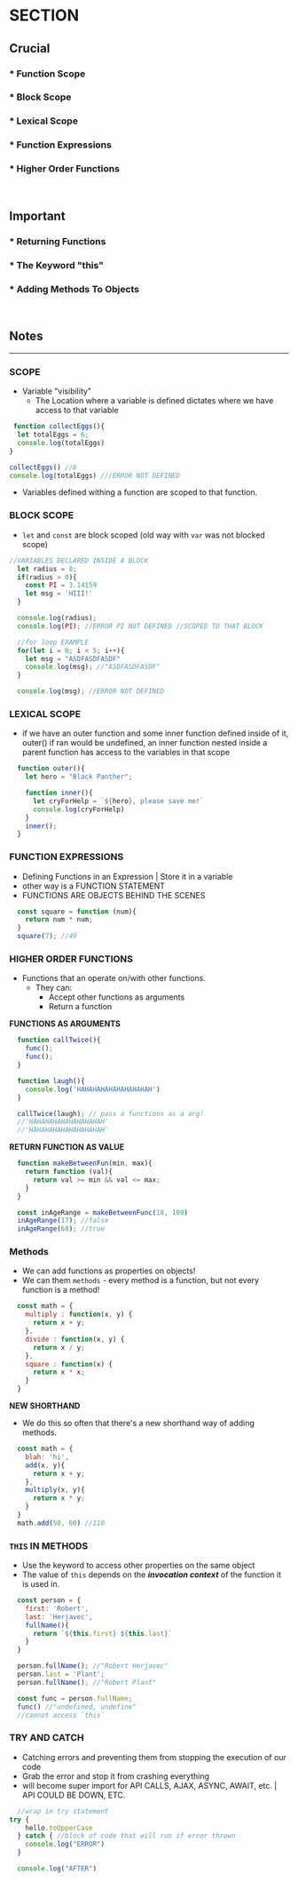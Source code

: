 # SECTION

## Crucial 

### * Function Scope
### * Block Scope
### * Lexical Scope
### * Function Expressions
### * Higher Order Functions

<br>

## Important 

### * Returning Functions
### * The Keyword "this"
### * Adding Methods To Objects

<br>

## Notes

<hr>

### SCOPE
* Variable "visibility" 
  - The Location where a variable is defined dictates where we have access to that variable 

```js
 function collectEggs(){
  let totalEggs = 6;
  console.log(totalEggs)
}

collectEggs() //6
console.log(totalEggs) ///ERROR NOT DEFINED
```
- Variables defined withing a function are scoped to that function. 

### BLOCK SCOPE
- `let` and `const` are block scoped (old way with `var` was not blocked scope)
```js
//VARIABLES DECLARED INSIDE A BLOCK
  let radius = 8;
  if(radius > 0){
    const PI = 3.14159
    let msg = 'HIII!'
  }

  console.log(radius);
  console.log(PI); //ERROR PI NOT DEFINED //SCOPED TO THAT BLOCK

  //for loop EXAMPLE
  for(let i = 0; i < 5; i++){
    let msg = "ASDFASDFASDF"
    console.log(msg); //"ASDFASDFASDF"
  }

  console.log(msg); //ERROR NOT DEFINED
```

### LEXICAL SCOPE
- if we have an outer function and some inner function defined inside of it, outer() if ran would be undefined, an inner function nested inside a parent function has access to the variables in that scope

```js
  function outer(){
    let hero = "Black Panther";

    function inner(){
      let cryForHelp = `${hero}, please save me!`
      console.log(cryForHelp)
    }
    inner();
  }
```

### FUNCTION EXPRESSIONS
- Defining Functions in an Expression | Store it in a variable
- other way is a FUNCTION STATEMENT
- FUNCTIONS ARE OBJECTS BEHIND THE SCENES 
```js
  const square = function (num){
    return num * num;
  }
  square(7); //49
```

### HIGHER ORDER FUNCTIONS
- Functions that an operate on/with other functions.
  - They can:
    * Accept other functions as arguments
    * Return a function

**FUNCTIONS AS ARGUMENTS**    
```js
  function callTwice(){
    func();
    func();
  }

  function laugh(){
    console.log('HAHAHAHAHAHAHAHAHAH')
  }

  callTwice(laugh); // pass a functions as a arg!
  //'HAHAHAHAHAHAHAHAHAH'
  //'HAHAHAHAHAHAHAHAHAH'
```
**RETURN FUNCTION AS VALUE**

```js
  function makeBetweenFun(min, max){
    return function (val){
      return val >= min && val <= max; 
    }
  }

  const inAgeRange = makeBetweenFunc(18, 100)
  inAgeRange(17); //false
  inAgeRange(68); //true
```

### Methods
- We can add functions as properties on objects!
- We can them `methods` - every method is a function, but not every function is a method!
```js
  const math = {
    multiply : function(x, y) {
      return x + y;
    },
    divide : function(x, y) {
      return x / y;
    },
    square : function(x) {
      return x * x;
    }
  }
```
**NEW SHORTHAND**
- We do this so often that there's a new shorthand way of adding methods. 
```js
  const math = {
    blah: 'hi',
    add(x, y){
      return x + y;
    },
    multiply(x, y){
      return x * y;
    }
  }
  math.add(50, 60) //110
```

### `THIS` IN METHODS
- Use the keyword to access other properties on the same object
- The value of `this` depends on the **_invocation context_** of the function it is used in. 
```js
  const person = {
    first: 'Robert',
    last: 'Herjavec',
    fullName(){
      return `${this.first} ${this.last}`
    }
  }

  person.fullName(); //"Robert Herjavec"
  person.last = 'Plant';
  person.fullName(); //"Robert Plant"

  const func = person.fullName;
  func() //"undefined, undefine"
  //cannot access `this`
```

### TRY AND CATCH
- Catching errors and preventing them from stopping the execution of our code
- Grab the error and stop it from crashing everything 
- will become super import for API CALLS, AJAX, ASYNC, AWAIT, etc. | API COULD BE DOWN, ETC.
```js
  //wrap in try statement
try {
    hello.toUpperCase
  } catch { //block of code that will run if error thrown
    console.log("ERROR")
  }

  console.log("AFTER")

```